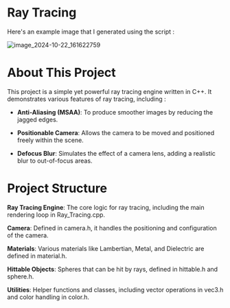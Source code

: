 # Ray Tracing
Here's an example image that I generated using the script :

![image_2024-10-22_161622759](https://github.com/user-attachments/assets/571f7e56-7a2f-4b73-ba9c-cec9103d375f)

# About This Project
This project is a simple yet powerful ray tracing engine written in C++. It demonstrates various features of ray tracing, including :

- **Anti-Aliasing (MSAA)**: To produce smoother images by reducing the jagged edges.

- **Positionable Camera**: Allows the camera to be moved and positioned freely within the scene.

- **Defocus Blur**: Simulates the effect of a camera lens, adding a realistic blur to out-of-focus areas.

# Project Structure
**Ray Tracing Engine**: The core logic for ray tracing, including the main rendering loop in Ray_Tracing.cpp.

**Camera**: Defined in camera.h, it handles the positioning and configuration of the camera.

**Materials**: Various materials like Lambertian, Metal, and Dielectric are defined in material.h.

**Hittable Objects**: Spheres that can be hit by rays, defined in hittable.h and sphere.h.

**Utilities**: Helper functions and classes, including vector operations in vec3.h and color handling in color.h.
